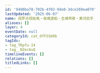 ```yaml
---
id: '9480ba78-702b-4f02-9de0-3dce269ea070'
lastUpdated: '2025-06-07'
name: 阎罗点视劫鬼・收魂渡船・生魂带索・黄河巨手
aliases: []
layer: 4
eventDate: null
categoryId: cat_OfFSSbRb
tagIds:
- tag_TRpfu-I4
- tag__NZec6vQ
timelineEvents: []
relations: []
titledLinks: []
---
```



